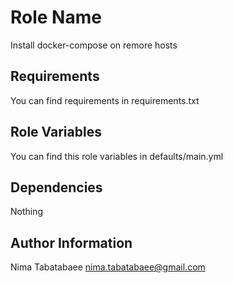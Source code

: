 Role Name
=========

Install docker-compose on remore hosts

Requirements
------------

You can find requirements in requirements.txt

Role Variables
--------------

You can find this role variables in defaults/main.yml

Dependencies
------------

Nothing


Author Information
------------------

Nima Tabatabaee nima.tabatabaee@gmail.com

